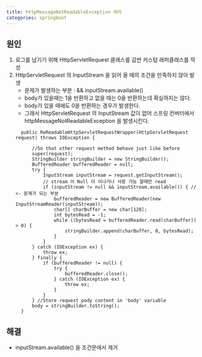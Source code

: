 ```yaml
---
title: httpMessageNotReadableException 에러
categories: springboot
---
```


## 원인
  1. 로그를 남기기 위해 HttpServletRequest 클래스를 감싼 커스텀 래퍼클래스를 작성
  2. HttpServletRequest 의 InputStream 을 읽어 올 때의 조건을 만족하지 않아 발생
     - 문제가 발생하는 부분 : && inputStream.available()
     - body가 있을때는 1을 반환하고 없을 때는 0을 반환하는데 확실하지는 않다.
     - body가 있을 때에도 0을 반환하는 경우가 발생한다.
     - 그래서 HttpServletRequest 의 InputStream 값이 없어 스프링 컨버터에서 httpMessageNotReadableException 을 발생시킨다.
      ```
        public ReReadableHttpServletRequestWrapper(HttpServletRequest request) throws IOException {

            //So that other request method behave just like before
            super(request);
            StringBuilder stringBuilder = new StringBuilder();
            BufferedReader bufferedReader = null;
            try {
                InputStream inputStream = request.getInputStream();
                // stream 이 Null 이 이나거나 사용 가능 할때만 read
                if (inputStream != null && inputStream.available()) { // <- 문제가 되는 부분
                    bufferedReader = new BufferedReader(new InputStreamReader(inputStream));
                    char[] charBuffer = new char[128];
                    int bytesRead = -1;
                    while ((bytesRead = bufferedReader.read(charBuffer)) > 0) {
                        stringBuilder.append(charBuffer, 0, bytesRead);
                    }
                }
            } catch (IOException ex) {
                throw ex;
            } finally {
                if (bufferedReader != null) {
                    try {
                        bufferedReader.close();
                    } catch (IOException ex) {
                        throw ex;
                    }
                }
            } //Store request pody content in 'body' variable
            body = stringBuilder.toString();
        }
      ```
    
## 해결
  - inputStream.available() 을 조건문에서 제거
    
    
    
